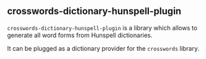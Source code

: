 <!--
SPDX-FileCopyrightText: 2023 Antoine Belvire
SPDX-License-Identifier: GPL-3.0-or-later
-->

## crosswords-dictionary-hunspell-plugin

`crosswords-dictionary-hunspell-plugin` is a library which allows to generate all word forms from 
Hunspell dictionaries.

It can be plugged as a dictionary provider for the `crosswords` library.